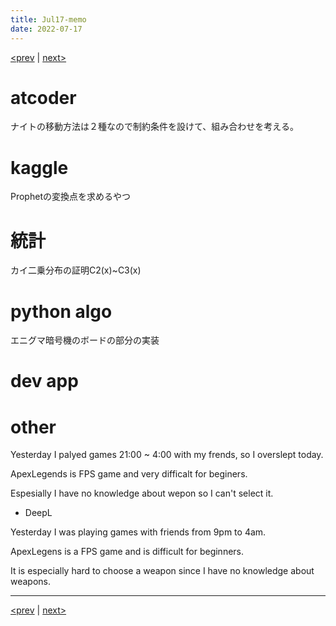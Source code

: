 ```yaml
---
title: Jul17-memo 
date: 2022-07-17 
---
```


[<prev](https://idekworks.github.io/TechnicalMemo/2022/07/16/Jul16.html) | [next>](https://idekworks.github.io/TechnicalMemo/2022/07/18/Jul18.html) 

# atcoder
ナイトの移動方法は２種なので制約条件を設けて、組み合わせを考える。

# kaggle
Prophetの変換点を求めるやつ

# 統計
カイ二乗分布の証明C2(x)~C3(x)

# python algo
エニグマ暗号機のボードの部分の実装

# dev app

# other

Yesterday I palyed games 21:00 ~ 4:00 with my frends, so I overslept today.

ApexLegends is FPS game and very difficalt for beginers.

Espesially I have no knowledge about wepon so I can't select it.

- DeepL

Yesterday I was playing games with friends from 9pm to 4am.

ApexLegens is a FPS game and is difficult for beginners.

It is especially hard to choose a weapon since I have no knowledge about weapons.


***

[<prev](https://idekworks.github.io/TechnicalMemo/2022/07/16/Jul16.html) | [next>](https://idekworks.github.io/TechnicalMemo/2022/07/18/Jul18.html)

